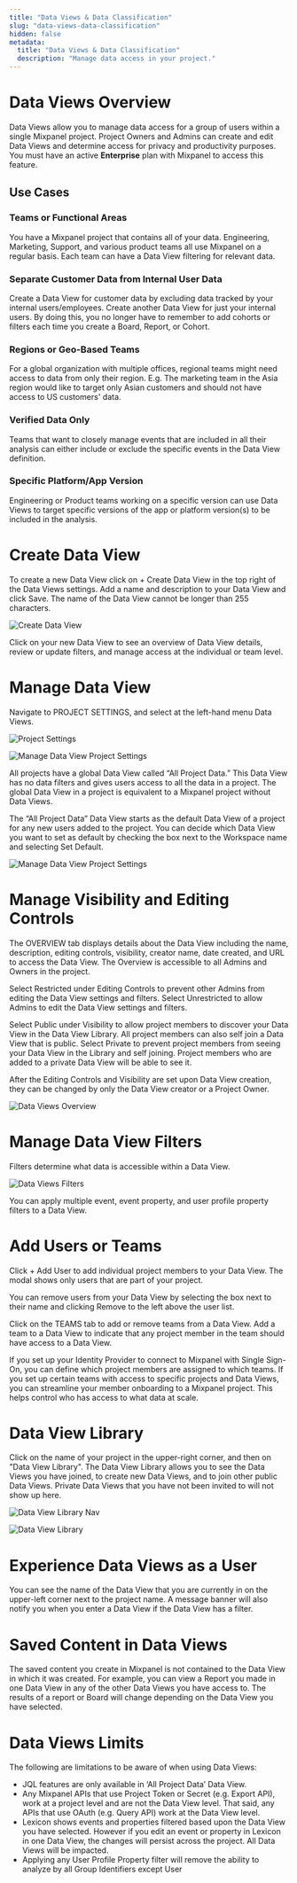 ```yaml
---
title: "Data Views & Data Classification"
slug: "data-views-data-classification"
hidden: false
metadata:
  title: "Data Views & Data Classification"
  description: "Manage data access in your project."
---
```


# Data Views Overview

Data Views allow you to manage data access for a group of users within a single Mixpanel project. Project Owners and Admins can create and edit Data Views and determine access for privacy and productivity purposes. You must have an active **Enterprise** plan with Mixpanel to access this feature.

## Use Cases

### Teams or Functional Areas

You have a Mixpanel project that contains all of your data. Engineering, Marketing, Support, and various product teams all use Mixpanel on a regular basis. Each team can have a Data View filtering for relevant data.

### Separate Customer Data from Internal User Data

Create a Data View for customer data by excluding data tracked by your internal users/employees. Create another Data View for just your internal users. By doing this, you no longer have to remember to add cohorts or filters each time you create a Board, Report, or Cohort.

### Regions or Geo-Based Teams

For a global organization with multiple offices, regional teams might need access to data from only their region. E.g. The marketing team in the Asia region would like to target only Asian customers and should not have access to US customers' data. 

### Verified Data Only

Teams that want to closely manage events that are included in all their analysis can either include or exclude the specific events in the Data View definition. 

### Specific Platform/App Version

Engineering or Product teams working on a specific version can use Data Views to target specific versions of the app or platform version(s) to be included in the analysis.

# Create Data View

To create a new Data View click on + Create Data View in the top right of the Data Views settings. Add a name and description to your Data View and click Save. The name of the Data View cannot be longer than 255 characters.

![Create Data View](https://raw.githubusercontent.com/ranic/mixpanel-docs/main/media/Admin/Data%20Governance/Data%20Views%20%26%20Data%20Classification/create-data-view.png)

Click on your new Data View to see an overview of Data View details, review or update filters, and manage access at the individual or team level.

# Manage Data View

Navigate to PROJECT SETTINGS, and select at the left-hand menu  Data Views.

![Project Settings](https://raw.githubusercontent.com/ranic/mixpanel-docs/main/media/Admin/Data%20Governance/Data%20Views%20%26%20Data%20Classification/manage-data-view.png)

![Manage Data View Project Settings](https://raw.githubusercontent.com/ranic/mixpanel-docs/main/media/Admin/Data%20Governance/Data%20Views%20%26%20Data%20Classification/manage-data-view-project-settings.png)

All projects have a global Data View called “All Project Data.” This Data View has no data filters and gives users access to all the data in a project. The global Data View in a project is equivalent to a Mixpanel project without Data Views.

The “All Project Data” Data View starts as the default Data View of a project for any new users added to the project. You can decide which Data View you want to set as default by checking the box next to the Workspace name and selecting Set Default.

![Manage Data View Project Settings](https://raw.githubusercontent.com/ranic/mixpanel-docs/main/media/Admin/Data%20Governance/Data%20Views%20%26%20Data%20Classification/set-default-data-view.png)

# Manage Visibility and Editing Controls

The OVERVIEW tab displays details about the Data View including the name, description, editing controls, visibility, creator name, date created, and URL to access the Data View. The Overview is accessible to all Admins and Owners in the project.

Select Restricted under Editing Controls to prevent other Admins from editing the Data View settings and filters. Select Unrestricted to allow Admins to edit the Data View settings and filters.

Select Public under Visibility to allow project members to discover your Data View in the Data View Library. All project members can also self join a Data View that is public. Select Private to prevent project members from seeing your Data View in the Library and self joining. Project members who are added to a private Data View will be able to see it.

After the Editing Controls and Visibility are set upon Data View creation, they can be changed by only the Data View creator or a Project Owner.

![Data Views Overview](https://raw.githubusercontent.com/ranic/mixpanel-docs/main/media/Admin/Data%20Governance/Data%20Views%20%26%20Data%20Classification/data-view-overview.png)


# Manage Data View Filters

Filters determine what data is accessible within a Data View.

![Data Views Filters](https://raw.githubusercontent.com/ranic/mixpanel-docs/main/media/Admin/Data%20Governance/Data%20Views%20%26%20Data%20Classification/manage-data-view-filters.png)

You can apply multiple event, event property, and user profile property filters to a Data View.

# Add Users or Teams

Click + Add User to add individual project members to your Data View. The modal shows only users that are part of your project. 

You can remove users from your Data View by selecting the box next to their name and clicking Remove to the left above the user list.

Click on the TEAMS tab to add or remove teams from a Data View. Add a team to a Data View to indicate that any project member in the team should have access to a Data View.

If you set up your Identity Provider to connect to Mixpanel with Single Sign-On, you can define which project members are assigned to which teams. If you set up certain teams with access to specific projects and Data Views, you can streamline your member onboarding to a Mixpanel project. This helps control who has access to what data at scale.

# Data View Library

Click on the name of your project in the upper-right corner, and then on "Data View Library". The Data View Library allows you to see the Data Views you have joined, to create new Data Views, and to join other public Data Views. Private Data Views that you have not been invited to will not show up here.

![Data View Library Nav](https://raw.githubusercontent.com/ranic/mixpanel-docs/main/media/Admin/Data%20Governance/Data%20Views%20%26%20Data%20Classification/data-view-library.png)

![Data View Library](https://raw.githubusercontent.com/ranic/mixpanel-docs/main/media/Admin/Data%20Governance/Data%20Views%20%26%20Data%20Classification/data-view-library2.png)

# Experience Data Views as a User

You can see the name of the Data View that you are currently in on the upper-left corner next to the project name. A message banner will also notify you when you enter a Data View if the Data View has a filter.

# Saved Content in Data Views

The saved content you create in Mixpanel is not contained to the Data View in which it was created. For example, you can view a Report you made in one Data View in any of the other Data Views you have access to. The results of a report or Board will change depending on the Data View you have selected.

# Data Views Limits

The following are limitations to be aware of when using Data Views:

- JQL features are only available in ‘All Project Data’ Data View.
- Any Mixpanel APIs that use Project Token or Secret (e.g. Export API), work at a project level and are not the Data View level. That said, any APIs that use OAuth (e.g. Query API) work at the Data View level.
- Lexicon shows events and properties filtered based upon the Data View you have selected. However if you edit an event or property in Lexicon in one Data View, the changes will persist across the project. All Data Views will be impacted.
- Applying any User Profile Property filter will remove the ability to analyze by all Group Identifiers except User
